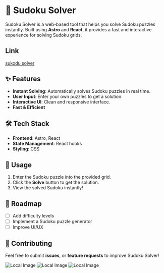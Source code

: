 # 🔢 Sudoku Solver

Sudoku Solver is a web-based tool that helps you solve Sudoku puzzles instantly. Built using **Astro** and **React**, it provides a fast and interactive experience for solving Sudoku grids.

## Link

[sukodu solver](https://sudokusolver-omega.vercel.app/)

## ✨ Features

-   **Instant Solving**: Automatically solves Sudoku puzzles in real time.
-   **User Input**: Enter your own puzzles to get a solution.
-   **Interactive UI**: Clean and responsive interface.
-   **Fast & Efficient**

## 🛠 Tech Stack

-   **Frontend**: Astro, React
-   **State Management**: React hooks
-   **Styling**: CSS

## 📌 Usage

1. Enter the Sudoku puzzle into the provided grid.
2. Click the **Solve** button to get the solution.
3. View the solved Sudoku instantly!

## 🎯 Roadmap

-   [ ] Add difficulty levels
-   [ ] Implement a Sudoku puzzle generator
-   [ ] Improve UI/UX

## 🤝 Contributing

Feel free to submit **issues**, or **feature requests** to improve Sudoku Solver!

![Local Image](./preview/Screenshot_20250316_222622.jpg)
![Local Image](./preview/Screenshot_20250316_222858.jpg)
![Local Image](./preview/Screenshot_20250316_222922.jpg)
